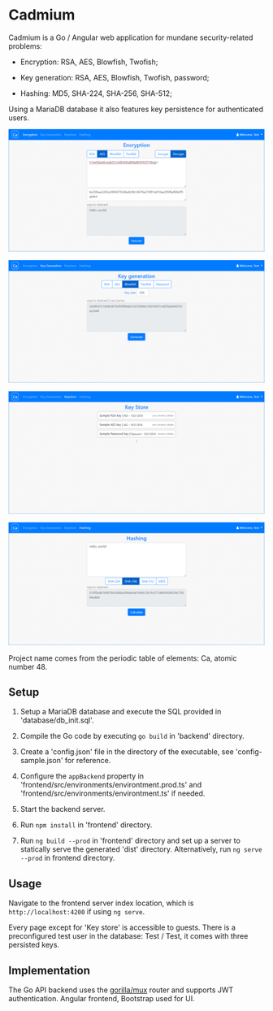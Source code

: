 # Cadmium

Cadmium is a Go / Angular web application for mundane security-related problems:

- Encryption: RSA, AES, Blowfish, Twofish;

- Key generation: RSA, AES, Blowfish, Twofish, password;

- Hashing: MD5, SHA-224, SHA-256, SHA-512;

Using a MariaDB database it also features key persistence for authenticated users.

![Encryption page](other/screens/encryption.png)

![Key generation page](other/screens/key-generation.png)

![Key store page](other/screens/key-store.png)

![Hashing page](other/screens/hashing.png)

Project name comes from the periodic table of elements: Ca, atomic number 48.

## Setup 

1. Setup a MariaDB database and execute the SQL provided in 'database/db_init.sql'.

2. Compile the Go code by executing `go build` in 'backend' directory.

3. Create a 'config.json' file in the directory of the executable, see 'config-sample.json' for reference.

4. Configure the `appBackend` property in 'frontend/src/environments/environtment.prod.ts' and 'frontend/src/environments/environtment.ts' if needed.

5. Start the backend server.

6. Run `npm install` in 'frontend' directory.

7. Run `ng build --prod` in 'frontend' directory and set up a server to statically serve the generated 'dist' directory. Alternatively, run `ng serve --prod` in frontend directory.

## Usage

Navigate to the frontend server index location, which is `http://localhost:4200` if using `ng serve`.

Every page except for 'Key store' is accessible to guests. There is a preconfigured test user in the database: Test / Test, it comes with three persisted keys.

## Implementation

The Go API backend uses the [gorilla/mux](https://github.com/gorilla/mux) router and supports JWT authentication. Angular frontend, Bootstrap used for UI.